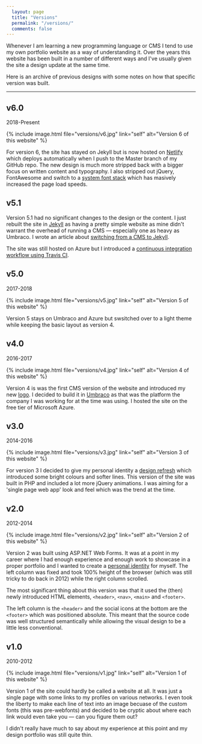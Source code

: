 ```yaml
---
  layout: page
  title: "Versions"
  permalink: "/versions/"
  comments: false
---
```


Whenever I am learning a new programming language or CMS I tend to use my own portfolio website as a way of understanding it. Over the years this website has been built in a number of different ways and I've usually given the site a design update at the same time.

Here is an archive of previous designs with some notes on how that specific version was built.

---

## v6.0
2018-Present

{% include image.html
  file="versions/v6.jpg" 
  link="self" 
  alt="Version 6 of this website" 
%}

For version 6, the site has stayed on Jekyll but is now hosted on [Netlify](https://www.netlify.com/) which deploys automatically when I push to the Master branch of my GitHub repo. The new design is much more stripped back with a bigger focus on written content and typography. I also stripped out jQuery, FontAwesome and switch to a [system font stack](https://css-tricks.com/snippets/css/system-font-stack/) which has masively increased the page load speeds.

## v5.1

Version 5.1 had no significant changes to the design or the content. I just rebuilt the site in [Jekyll](https://jekyllrb.com/) as having a pretty simple website as mine didn't warrant the overhead of running a CMS &mdash; especially one as heavy as Umbraco. I wrote an article about <a href="{{site.baseurl}}{% link _posts/2017-03-18-switching-from-cms-to-jekyll.md %}">switching from a CMS to Jekyll</a>.

The site was still hosted on Azure but I introduced a <a href="{{site.baseurl}}{% link _posts/2017-04-04-deploying-jekyll-using-travis-ci.md %}">continuous integration workflow using Travis CI</a>.

## v5.0
2017-2018

{% include image.html
  file="versions/v5.jpg" 
  link="self" 
  alt="Version 5 of this website" 
%}

Version 5 stays on Umbraco and Azure but swsitched over to a light theme while keeping the basic layout as version 4.

## v4.0
2016-2017

{% include image.html
  file="versions/v4.jpg" 
  link="self" 
  alt="Version 4 of this website" 
%}

Version 4 is was the first CMS version of the website and introduced my new [logo](https://dribbble.com/shots/2718615-Branding-logo-and-website-refresh-for-2016). I decided to build it in [Umbraco](https://umbraco.com/) as that was the platform the company I was working for at the time was using. I hosted the site on the free tier of Microsoft Azure.

## v3.0
2014-2016

{% include image.html
  file="versions/v3.jpg" 
  link="self" 
  alt="Version 3 of this website" 
%}

For version 3 I decided to give my personal identity a [design refresh](https://dribbble.com/shots/1524996-Personal-Identity-V2) which introduced some bright colours and softer lines. This version of the site was built in PHP and included a lot more jQuery animations. I was aiming for a 'single page web app' look and feel which was the trend at the time.


## v2.0
2012-2014

{% include image.html
  file="versions/v2.jpg" 
  link="self" 
  alt="Version 2 of this website" 
%}

Version 2 was built using ASP.NET Web Forms. It was at a point in my career where I had enough experience and enough work to showcase in a proper portfolio and I wanted to create a [personal identity](https://dribbble.com/shots/775585-Personal-Identity) for myself. The left column was fixed and took 100% height of the browser (which was still tricky to do back in 2012) while the right column scrolled.

The most significant thing about this version was that it used the (then) newly introduced HTML elements, `<header>`, `<nav>`, `<main>` and `<footer>`. 

The left column is the `<header>` and the social icons at the bottom are the `<footer>` which was positioned absolute. This meant that the source code was well structured semantically while allowing the visual design to be a little less conventional.


## v1.0
2010-2012

{% include image.html
  file="versions/v1.jpg" 
  link="self" 
  alt="Version 1 of this website" 
%}

Version 1 of the site could hardly be called a website at all. It was just a single page with some links to my profiles on various networks. I even took the liberty to make each line of text into an image becuase of the custom fonts (this was pre-webfonts) and decided to be cryptic about where each link would even take you &mdash; can you figure them out?

I didn't really have much to say about my experience at this point and my design portfolio was still quite thin.
